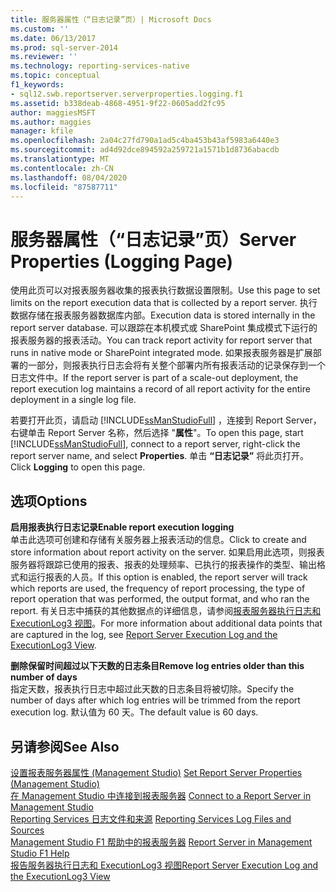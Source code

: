 ```yaml
---
title: 服务器属性（“日志记录”页）| Microsoft Docs
ms.custom: ''
ms.date: 06/13/2017
ms.prod: sql-server-2014
ms.reviewer: ''
ms.technology: reporting-services-native
ms.topic: conceptual
f1_keywords:
- sql12.swb.reportserver.serverproperties.logging.f1
ms.assetid: b338deab-4868-4951-9f22-0605add2fc95
author: maggiesMSFT
ms.author: maggies
manager: kfile
ms.openlocfilehash: 2a04c27fd790a1ad5c4ba453b43af5983a6440e3
ms.sourcegitcommit: ad4d92dce894592a259721a1571b1d8736abacdb
ms.translationtype: MT
ms.contentlocale: zh-CN
ms.lasthandoff: 08/04/2020
ms.locfileid: "87587711"
---
```

# <a name="server-properties-logging-page"></a><span data-ttu-id="b15f0-102">服务器属性（“日志记录”页）</span><span class="sxs-lookup"><span data-stu-id="b15f0-102">Server Properties (Logging Page)</span></span>
  <span data-ttu-id="b15f0-103">使用此页可以对报表服务器收集的报表执行数据设置限制。</span><span class="sxs-lookup"><span data-stu-id="b15f0-103">Use this page to set limits on the report execution data that is collected by a report server.</span></span> <span data-ttu-id="b15f0-104">执行数据存储在报表服务器数据库内部。</span><span class="sxs-lookup"><span data-stu-id="b15f0-104">Execution data is stored internally in the report server database.</span></span> <span data-ttu-id="b15f0-105">可以跟踪在本机模式或 SharePoint 集成模式下运行的报表服务器的报表活动。</span><span class="sxs-lookup"><span data-stu-id="b15f0-105">You can track report activity for report server that runs in native mode or SharePoint integrated mode.</span></span> <span data-ttu-id="b15f0-106">如果报表服务器是扩展部署的一部分，则报表执行日志会将有关整个部署内所有报表活动的记录保存到一个日志文件中。</span><span class="sxs-lookup"><span data-stu-id="b15f0-106">If the report server is part of a scale-out deployment, the report execution log maintains a record of all report activity for the entire deployment in a single log file.</span></span>  
  
 <span data-ttu-id="b15f0-107">若要打开此页，请启动 [!INCLUDE[ssManStudioFull](../../includes/ssmanstudiofull-md.md)] ，连接到 Report Server，右键单击 Report Server 名称，然后选择 "**属性**"。</span><span class="sxs-lookup"><span data-stu-id="b15f0-107">To open this page, start [!INCLUDE[ssManStudioFull](../../includes/ssmanstudiofull-md.md)], connect to a report server, right-click the report server name, and select **Properties**.</span></span> <span data-ttu-id="b15f0-108">单击 **“日志记录”** 将此页打开。</span><span class="sxs-lookup"><span data-stu-id="b15f0-108">Click **Logging** to open this page.</span></span>  
  
## <a name="options"></a><span data-ttu-id="b15f0-109">选项</span><span class="sxs-lookup"><span data-stu-id="b15f0-109">Options</span></span>  
 <span data-ttu-id="b15f0-110">**启用报表执行日志记录**</span><span class="sxs-lookup"><span data-stu-id="b15f0-110">**Enable report execution logging**</span></span>  
 <span data-ttu-id="b15f0-111">单击此选项可创建和存储有关服务器上报表活动的信息。</span><span class="sxs-lookup"><span data-stu-id="b15f0-111">Click to create and store information about report activity on the server.</span></span> <span data-ttu-id="b15f0-112">如果启用此选项，则报表服务器将跟踪已使用的报表、报表的处理频率、已执行的报表操作的类型、输出格式和运行报表的人员。</span><span class="sxs-lookup"><span data-stu-id="b15f0-112">If this option is enabled, the report server will track which reports are used, the frequency of report processing, the type of report operation that was performed, the output format, and who ran the report.</span></span> <span data-ttu-id="b15f0-113">有关日志中捕获的其他数据点的详细信息，请参阅[报表服务器执行日志和 ExecutionLog3 视图](../report-server/report-server-executionlog-and-the-executionlog3-view.md)。</span><span class="sxs-lookup"><span data-stu-id="b15f0-113">For more information about additional data points that are captured in the log, see [Report Server Execution Log and the ExecutionLog3 View](../report-server/report-server-executionlog-and-the-executionlog3-view.md).</span></span>  
  
 <span data-ttu-id="b15f0-114">**删除保留时间超过以下天数的日志条目**</span><span class="sxs-lookup"><span data-stu-id="b15f0-114">**Remove log entries older than this number of days**</span></span>  
 <span data-ttu-id="b15f0-115">指定天数，报表执行日志中超过此天数的日志条目将被切除。</span><span class="sxs-lookup"><span data-stu-id="b15f0-115">Specify the number of days after which log entries will be trimmed from the report execution log.</span></span> <span data-ttu-id="b15f0-116">默认值为 60 天。</span><span class="sxs-lookup"><span data-stu-id="b15f0-116">The default value is 60 days.</span></span>  
  
## <a name="see-also"></a><span data-ttu-id="b15f0-117">另请参阅</span><span class="sxs-lookup"><span data-stu-id="b15f0-117">See Also</span></span>  
 <span data-ttu-id="b15f0-118">[设置报表服务器属性 &#40;Management Studio&#41;](set-report-server-properties-management-studio.md) </span><span class="sxs-lookup"><span data-stu-id="b15f0-118">[Set Report Server Properties &#40;Management Studio&#41;](set-report-server-properties-management-studio.md) </span></span>  
 <span data-ttu-id="b15f0-119">[在 Management Studio 中连接到报表服务器](connect-to-a-report-server-in-management-studio.md) </span><span class="sxs-lookup"><span data-stu-id="b15f0-119">[Connect to a Report Server in Management Studio](connect-to-a-report-server-in-management-studio.md) </span></span>  
 <span data-ttu-id="b15f0-120">[Reporting Services 日志文件和来源](../report-server/reporting-services-log-files-and-sources.md) </span><span class="sxs-lookup"><span data-stu-id="b15f0-120">[Reporting Services Log Files and Sources](../report-server/reporting-services-log-files-and-sources.md) </span></span>  
 <span data-ttu-id="b15f0-121">[Management Studio F1 帮助中的报表服务器](report-server-in-management-studio-f1-help.md) </span><span class="sxs-lookup"><span data-stu-id="b15f0-121">[Report Server in Management Studio F1 Help](report-server-in-management-studio-f1-help.md) </span></span>  
 [<span data-ttu-id="b15f0-122">报告服务器执行日志和 ExecutionLog3 视图</span><span class="sxs-lookup"><span data-stu-id="b15f0-122">Report Server Execution Log and the ExecutionLog3 View</span></span>](../report-server/report-server-executionlog-and-the-executionlog3-view.md)  
  
  
